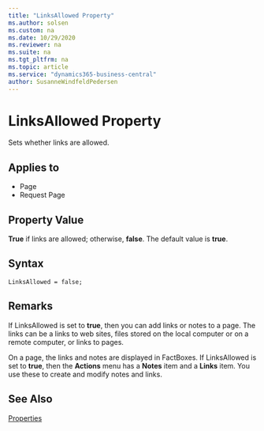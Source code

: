 ```yaml
---
title: "LinksAllowed Property"
ms.author: solsen
ms.custom: na
ms.date: 10/29/2020
ms.reviewer: na
ms.suite: na
ms.tgt_pltfrm: na
ms.topic: article
ms.service: "dynamics365-business-central"
author: SusanneWindfeldPedersen
---
```

[//]: # (START>DO_NOT_EDIT)
[//]: # (IMPORTANT:Do not edit any of the content between here and the END>DO_NOT_EDIT.)
[//]: # (Any modifications should be made in the .xml files in the ModernDev repo.)
# LinksAllowed Property
Sets whether links are allowed.

## Applies to
-   Page
-   Request Page

[//]: # (IMPORTANT: END>DO_NOT_EDIT)
## Property Value

**True** if links are allowed; otherwise, **false**. The default value is **true**.  

## Syntax

```AL
LinksAllowed = false;
```  

## Remarks

If LinksAllowed is set to **true**, then you can add links or notes to a page. The links can be a links to web sites, files stored on the local computer or on a remote computer, or links to pages.  
  
On a page, the links and notes are displayed in FactBoxes. If LinksAllowed is set to **true**, then the **Actions** menu has a **Notes** item and a **Links** item. You use these to create and modify notes and links.  
  
## See Also

[Properties](devenv-properties.md)